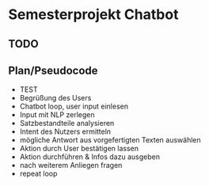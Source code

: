 # Semesterprojekt Chatbot

## TODO

## Plan/Pseudocode

- TEST
- Begrüßung des Users
- Chatbot loop, user input einlesen
- Input mit NLP zerlegen
- Satzbestandteile analysieren
- Intent des Nutzers ermitteln
- mögliche Antwort aus vorgefertigten Texten auswählen
- Aktion durch User bestätigen lassen
- Aktion durchführen & Infos dazu ausgeben
- nach weiterem Anliegen fragen
- repeat loop
